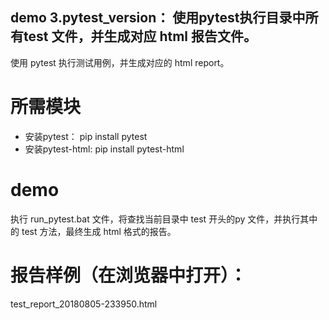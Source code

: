 
## demo 3.pytest_version： 使用pytest执行目录中所有test 文件，并生成对应 html 报告文件。

使用 pytest 执行测试用例，并生成对应的 html report。

# 所需模块
- 安装pytest： pip install pytest
- 安装pytest-html: pip install pytest-html

# demo
执行 run_pytest.bat 文件，将查找当前目录中 test 开头的py 文件，并执行其中的 test 方法，最终生成 html 格式的报告。

# 报告样例（在浏览器中打开）： 

test_report_20180805-233950.html